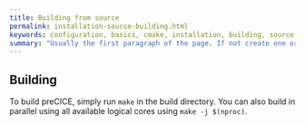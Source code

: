 ```yaml
---
title: Building from source
permalink: installation-source-building.html
keywords: configuration, basics, cmake, installation, building, source
summary: "Usually the first paragraph of the page. If not create one or simple leave the field blank"
---
```


## Building

To build preCICE, simply run `make` in the build directory.
You can also build in parallel using all available logical cores using `make -j $(nproc)`.
